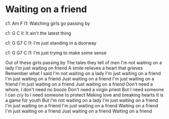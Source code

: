 ---
---

# Waiting on a friend
c1: Am                F
l1: Watching girls go passing by

c1: G                   C
ll: It ain't the latest thing

c1: G        G7            C
l1: I'm just standing in a doorway

c1: G        G7                  C
l1: I'm just trying to make some sense

Out of these girls passing by
The tales they tell of men
I'm not waiting on a lady
I'm just waiting on friend
A smile relieves a heart that grieves
Remember what I said
I'm not waiting on a lady
I'm just waiting on a friend
I'm just waiting on a friend
Just waiting on a friend
I'm just waiting on a friend
I'm just waiting on a friend
Just waiting on a friend
Don't need a whore, I don't need no booze
Don't need a virgin priest
But I need someone I can cry to
I need someone to protect
Making love and breaking hearts
It is a game for youth
But I'm not waiting on a lady
I'm just waiting on a friend
I'm just waiting on a friend
I'm just waiting on a friend
Waiting on a friend
I'm just waiting on a friend
Just waiting on a friend
Waiting on a friend